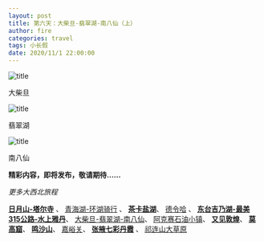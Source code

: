 ```yaml
---
layout: post
title: 第六天：大柴旦-翡翠湖-南八仙（上）
author: fire
categories: travel 
tags: 小长假
date: 2020/11/1 22:00:00
---
```


![title](https://image.sideproject.cn/travel/xibei/bicycle-title.jpg)

大柴旦

![title](https://image.sideproject.cn/travel/xibei/bicycle-title.jpg)

翡翠湖

![title](https://image.sideproject.cn/travel/xibei/bicycle-title.jpg)

南八仙

**精彩内容，即将发布，敬请期待……**

*更多大西北旅程*

[**日月山-塔尔寺**](/qinghai/ri-yue-shan.html) 、
[青海湖-环湖骑行](/qinghai/qing-hai-lake.html) 、
[**茶卡盐湖**](/qinghai/cha-ka-salt-lake.html)、
[德令哈](/qinghai/de-ling-ha.html) 、
[**东台吉乃湖-最美315公路-水上雅丹**](/qinghai/dong-tai-ji-nai-hu.html)、
[大柴旦-翡翠湖-南八仙](/qinghai/da-chai-dan.html)、
[阿克赛石油小镇](/gansu/shi-you-xiao-zhen.html)、
[**又见敦煌**](/gansu/you-jian-dun-huang.html)、
[**莫高窟**](/gansu/mo-gao-ku.html)、
[**鸣沙山**](/gansu/ming-sha-shan.html)、
[嘉峪关](/gansu/jia-yu-guan.html)、
[**张掖七彩丹霞**](/gansu/qi-cai-dan-xia.html) 、
[祁连山大草原](/gansu/qi-lian-shan.html)
